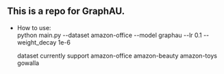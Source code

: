 ## This is a repo for GraphAU.  
  

* How to use:  
    python main.py --dataset amazon-office --model graphau --lr 0.1 --weight_decay 1e-6   
    
    dataset currently support amazon-office amazon-beauty amazon-toys gowalla


